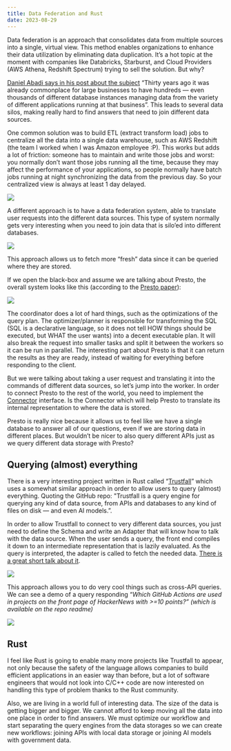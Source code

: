 ```yaml
---
title: Data Federation and Rust
date: 2023-08-29
---
```


Data federation is an approach that consolidates data from multiple sources into a single, virtual view. This method enables organizations to enhance their data utilization by eliminating data duplication. It’s a hot topic at the moment with companies like Databricks, Starburst, and Cloud Providers (AWS Athena, Redshift Spectrum) trying to sell the solution. But why? 

[Daniel Abadi says in his post about the subject](https://www.starburst.io/blog/data-federation-and-data-virtualization-never-worked-in-the-past-but-now-its-different/) “Thirty years ago it was already commonplace for large businesses to have hundreds — even thousands of different database instances managing data from the variety of different applications running at that business”. This leads to several data silos, making really hard to find answers that need to join different data sources.

One common solution was to build ETL (extract transform load) jobs to centralize all the data into a single data warehouse, such as AWS Redshift (the team I worked when I was Amazon employee :P). This works but adds a lot of friction: someone has to maintain and write those jobs and worst: you normally don’t want those jobs running all the time, because they may affect the performance of your applications, so people normally have batch jobs running at night synchronizing the data from the previous day. So your centralized view is always at least 1 day delayed.

![](/datafederation_and_rust/Untitled.png)

A different approach is to have a data federation system, able to translate user requests into the different data sources. This type of system normally gets very interesting when you need to join data that is silo’ed into different databases.

![](/datafederation_and_rust/Untitled%201.png)

This approach allows us to fetch more “fresh” data since it can be queried where they are stored.

If we open the black-box and assume we are talking about Presto, the overall system looks like this (according to the [Presto paper](https://trino.io/Presto_SQL_on_Everything.pdf)):

![](/datafederation_and_rust/Untitled%202.png)

The coordinator does a lot of hard things, such as the optimizations of the query plan. The optimizer/planner is responsible for transforming the SQL (SQL is a declarative language, so it does not tell HOW things should be executed, but WHAT the user wants) into a decent executable plan. It will also break the request into smaller tasks and split it between the workers so it can be run in parallel. The interesting part about Presto is that it can return the results as they are ready, instead of waiting for everything before responding to the client.

But we were talking about taking a user request and translating it into the commands of different data sources, so let’s jump into the worker. In order to connect Presto to the rest of the world, you need to implement the [Connector](https://prestodb.io/docs/current/develop/connectors.html) interface. Is the Connector which will help Presto to translate its internal representation to where the data is stored.

Presto is really nice because it allows us to feel like we have a single database to answer all of our questions, even if we are storing data in different places. But wouldn’t be nicer to also query different APIs just as we query different data storage with Presto?

## Querying (almost) everything

There is a very interesting project written in Rust called “[Trustfall](https://github.com/obi1kenobi/trustfall)” which uses a somewhat similar approach in order to allow users to query (almost) everything. Quoting the GitHub repo: "Trustfall is a query engine for querying any kind of data source, from APIs and databases to any kind of files on disk — and even AI models.”.

In order to allow Trustfall to connect to very different data sources, you just need to define the Schema and write an Adapter that will know how to talk with the data source. When the user sends a query, the front end compiles it down to an intermediate representation that is lazily evaluated. As the query is interpreted, the adapter is called to fetch the needed data. [There is a great short talk about it](https://www.hytradboi.com/2022/how-to-query-almost-everything).

![](/datafederation_and_rust/Untitled%203.png)

This approach allows you to do very cool things such as cross-API queries. We can see a demo of a query responding “*Which GitHub Actions are used in projects on the front page of HackerNews with >=10 points?” (which is available on the repo readme)*

![](/datafederation_and_rust/query-demo.gif)

## Rust

I feel like Rust is going to enable many more projects like Trustfall to appear, not only because the safety of the language allows companies to build efficient applications in an easier way than before, but a lot of software engineers that would not look into C/C++ code are now interested on handling this type of problem thanks to the Rust community.

Also, we are living in a world full of interesting data. The size of the data is getting bigger and bigger. We cannot afford to keep moving all the data into one place in order to find answers. We must optimize our workflow and start separating the query engines from the data storages so we can create new workflows: joining APIs with local data storage or joining AI models with government data.
